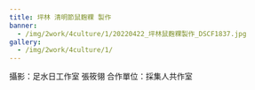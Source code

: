 ```yaml
---
title: 坪林 清明節鼠麴粿 製作
banner: 
  - /img/2work/4culture/1/20220422_坪林鼠麴粿製作_DSCF1837.jpg
gallery:
  - /img/2work/4culture/1/
---
```


攝影：足水日工作室 張筱翎
合作單位：採集人共作室